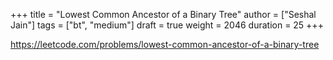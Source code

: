 +++
title = "Lowest Common Ancestor of a Binary Tree"
author = ["Seshal Jain"]
tags = ["bt", "medium"]
draft = true
weight = 2046
duration = 25
+++

<https://leetcode.com/problems/lowest-common-ancestor-of-a-binary-tree>

